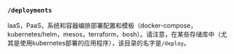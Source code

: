 ### `/deployments`

IaaS，PaaS，系统和容器编排部署配置和模板（docker-compose，kubernetes/helm，mesos，terraform，bosh）。请注意，在某些存储库中（尤其是使用kubernetes部署的应用程序），该目录的名字是`/deploy`。
